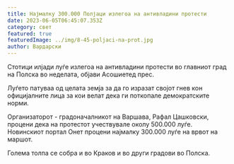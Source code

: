 ```yaml
---
title: Најмалку 300.000 Полјаци излегоа на антивладини протести
date: 2023-06-05T06:45:07.353Z
category: свет
featured: true
featuredImage: ../img/8-45-poljaci-na-prot.jpg
author: Вардарски
---
```

Стотици илјади луѓе излегоа на антивладини протести во главниот град на Полска во неделата, објави Асошиетед прес.

Луѓето патуваа од целата земја за да го изразат својот гнев кон официјалните лица за кои велат дека ги поткопале демократските норми.

Организаторот - градоначалникот на Варшава, Рафал Цашковски, процени дека на протестот учествувале околу 500.000 луѓе. Новинскиот портал Онет процени најмалку 300.000 луѓе на врвот на маршот.

Голема толпа се собра и во Краков и во други градови во Полска.